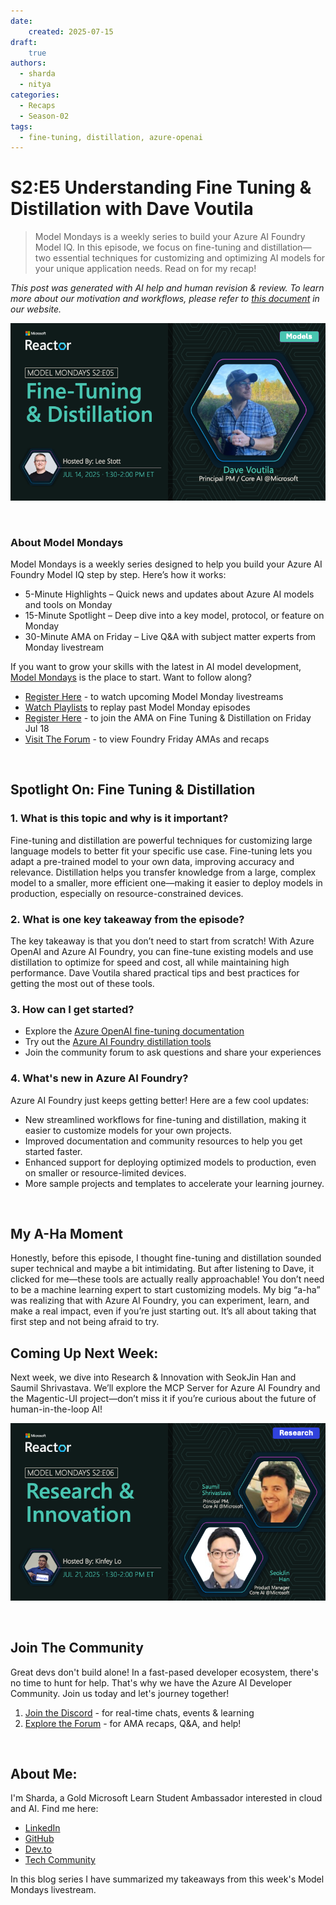 ```yaml
---
date:
    created: 2025-07-15
draft:
    true
authors: 
  - sharda
  - nitya
categories:
  - Recaps
  - Season-02
tags:
  - fine-tuning, distillation, azure-openai
---
```


# S2:E5 Understanding Fine Tuning & Distillation with Dave Voutila

> Model Mondays is a weekly series to build your Azure AI Foundry Model IQ. In this episode, we focus on fine-tuning and distillation—two essential techniques for customizing and optimizing AI models for your unique application needs. Read on for my recap!

_This post was generated with AI help and human revision & review. To learn more about our motivation and workflows, please refer to [this document](https://github.com/microsoft/model-mondays/blob/main/docs/README.ai.md) in our website._

![Banner](./../../season-02/img/S2-E5.png)

<br/>

### About Model Mondays

Model Mondays is a weekly series designed to help you build your Azure AI Foundry Model IQ step by step. Here’s how it works:

- 5-Minute Highlights – Quick news and updates about Azure AI models and tools on Monday
- 15-Minute Spotlight – Deep dive into a key model, protocol, or feature on Monday
- 30-Minute AMA on Friday – Live Q&A with subject matter experts from Monday livestream

If you want to grow your skills with the latest in AI model development, [Model Mondays](https://aka.ms/model-mondays) is the place to start. Want to follow along?
- [Register Here](https://developer.microsoft.com/en-us/reactor/series/S-1485/?wt.mc_id=studentamb_263805) - to watch upcoming Model Monday livestreams
- [Watch Playlists](https://aka.ms/model-mondays/playlist) to replay past Model Monday episodes
- [Register Here](https://discord.gg/azureaifoundry?event=1382862245721014476?wt.mc_id=studentamb_263805) - to join the AMA on Fine Tuning & Distillation on Friday Jul 18
- [Visit The Forum](https://aka.ms/model-mondays/forum?wt.mc_id=studentamb_263805) - to view Foundry Friday AMAs and recaps

<br/>

## Spotlight On: Fine Tuning & Distillation

### 1. What is this topic and why is it important?
Fine-tuning and distillation are powerful techniques for customizing large language models to better fit your specific use case. Fine-tuning lets you adapt a pre-trained model to your own data, improving accuracy and relevance. Distillation helps you transfer knowledge from a large, complex model to a smaller, more efficient one—making it easier to deploy models in production, especially on resource-constrained devices.

### 2. What is one key takeaway from the episode?
The key takeaway is that you don’t need to start from scratch! With Azure OpenAI and Azure AI Foundry, you can fine-tune existing models and use distillation to optimize for speed and cost, all while maintaining high performance. Dave Voutila shared practical tips and best practices for getting the most out of these tools.

### 3. How can I get started?
- Explore the [Azure OpenAI fine-tuning documentation](https://learn.microsoft.com/en-us/azure/ai-services/openai/how-to/fine-tuning)
- Try out the [Azure AI Foundry distillation tools](https://aka.ms/model-mondays/foundry-distillation)
- Join the community forum to ask questions and share your experiences

### 4. What's new in Azure AI Foundry?
Azure AI Foundry just keeps getting better! Here are a few cool updates:
- New streamlined workflows for fine-tuning and distillation, making it easier to customize models for your own projects.
- Improved documentation and community resources to help you get started faster.
- Enhanced support for deploying optimized models to production, even on smaller or resource-limited devices.
- More sample projects and templates to accelerate your learning journey.

<br/>

## My A-Ha Moment

Honestly, before this episode, I thought fine-tuning and distillation sounded super technical and maybe a bit intimidating. But after listening to Dave, it clicked for me—these tools are actually really approachable! You don’t need to be a machine learning expert to start customizing models. My big “a-ha” was realizing that with Azure AI Foundry, you can experiment, learn, and make a real impact, even if you’re just starting out. It’s all about taking that first step and not being afraid to try.

## Coming Up Next Week:
Next week, we dive into Research & Innovation with SeokJin Han and Saumil Shrivastava. We’ll explore the MCP Server for Azure AI Foundry and the Magentic-UI project—don’t miss it if you’re curious about the future of human-in-the-loop AI!

![Next](./../../season-02/img/S2-E6.png)

<br/>

## Join The Community
Great devs don't build alone! In a fast-pased developer ecosystem, there's no time to hunt for help. That's why we have the Azure AI Developer Community. Join us today and let's journey together!

1. [Join the Discord](https://discord.com/invite/QR3kaErCRx?wt.mc_id=studentamb_263805) - for real-time chats, events & learning
2. [Explore the Forum](https://github.com/orgs/azure-ai-foundry/discussions/55?wt.mc_id=studentamb_263805) - for AMA recaps, Q&A, and help!

<br/>
 
## About Me:
I'm Sharda, a Gold Microsoft Learn Student Ambassador interested in cloud and AI. Find me here:
- [LinkedIn](https://www.linkedin.com/in/sharda-kaur-a77473207/)
- [GitHub](https://github.com/shardakaurr)
- [Dev.to](https://dev.to/sharda_kaur)
- [Tech Community](https://techcommunity.microsoft.com/users/sharda_kaur/2204790)

In this blog series I have summarized my takeaways from this week's Model Mondays livestream.
